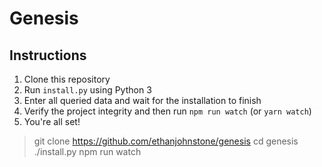 # Genesis

## Instructions
1. Clone this repository
2. Run `install.py` using Python 3
3. Enter all queried data and wait for the installation to finish
4. Verify the project integrity and then run `npm run watch` (or `yarn watch`)
5. You're all set!

> git clone https://github.com/ethanjohnstone/genesis
> cd genesis
> ./install.py
> npm run watch
